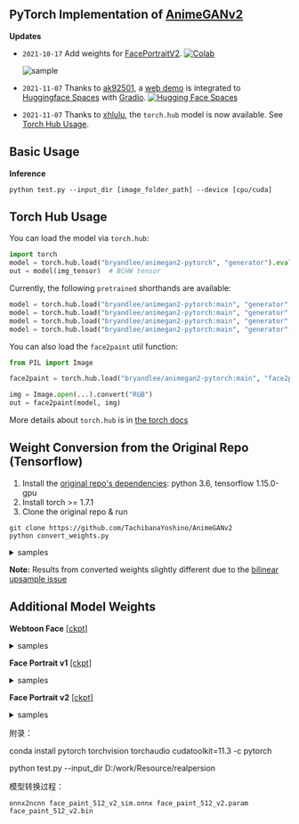 ## PyTorch Implementation of [AnimeGANv2](https://github.com/TachibanaYoshino/AnimeGANv2)


**Updates**

* `2021-10-17` Add weights for [FacePortraitV2](#additional-model-weights). [![Colab](https://colab.research.google.com/assets/colab-badge.svg)](https://colab.research.google.com/github/bryandlee/animegan2-pytorch/blob/main/colab_demo.ipynb)

    ![sample](https://user-images.githubusercontent.com/26464535/142294796-54394a4a-a566-47a1-b9ab-4e715b901442.gif)

* `2021-11-07` Thanks to [ak92501](https://twitter.com/ak92501), a [web demo](https://huggingface.co/spaces/akhaliq/AnimeGANv2) is integrated to [Huggingface Spaces](https://huggingface.co/spaces) with [Gradio](https://github.com/gradio-app/gradio). [![Hugging Face Spaces](https://img.shields.io/badge/%F0%9F%A4%97%20Hugging%20Face-Spaces-blue)](https://huggingface.co/spaces/akhaliq/AnimeGANv2)

* `2021-11-07` Thanks to [xhlulu](https://github.com/xhlulu), the `torch.hub` model is now available. See [Torch Hub Usage](#torch-hub-usage).
 
 
## Basic Usage

**Inference**
```
python test.py --input_dir [image_folder_path] --device [cpu/cuda]
```


## Torch Hub Usage

You can load the model via `torch.hub`:

```python
import torch
model = torch.hub.load("bryandlee/animegan2-pytorch", "generator").eval()
out = model(img_tensor)  # BCHW tensor
```

Currently, the following `pretrained` shorthands are available:
```python
model = torch.hub.load("bryandlee/animegan2-pytorch:main", "generator", pretrained="celeba_distill")
model = torch.hub.load("bryandlee/animegan2-pytorch:main", "generator", pretrained="face_paint_512_v1")
model = torch.hub.load("bryandlee/animegan2-pytorch:main", "generator", pretrained="face_paint_512_v2")
model = torch.hub.load("bryandlee/animegan2-pytorch:main", "generator", pretrained="paprika")
```

You can also load the `face2paint` util function:
```python
from PIL import Image

face2paint = torch.hub.load("bryandlee/animegan2-pytorch:main", "face2paint", size=512)

img = Image.open(...).convert("RGB")
out = face2paint(model, img)
```
More details about `torch.hub` is in [the torch docs](https://pytorch.org/docs/stable/hub.html)


## Weight Conversion from the Original Repo (Tensorflow)
1. Install the [original repo's dependencies](https://github.com/TachibanaYoshino/AnimeGANv2#requirements): python 3.6, tensorflow 1.15.0-gpu
2. Install torch >= 1.7.1
3. Clone the original repo & run
```
git clone https://github.com/TachibanaYoshino/AnimeGANv2
python convert_weights.py
```

<details>
<summary>samples</summary>

<br>
Results from converted `Paprika` style model (input image, original tensorflow result, pytorch result from left to right)

<img src="./samples/compare/1.jpg" width="960"> &nbsp; 
<img src="./samples/compare/2.jpg" width="960"> &nbsp; 
<img src="./samples/compare/3.jpg" width="960"> &nbsp; 
   
</details>
 
**Note:** Results from converted weights slightly different due to the [bilinear upsample issue](https://github.com/pytorch/pytorch/issues/10604)


## Additional Model Weights

**Webtoon Face** [[ckpt]](https://drive.google.com/file/d/10T6F3-_RFOCJn6lMb-6mRmcISuYWJXGc)

<details>
<summary>samples</summary>

Trained on <b>256x256</b> face images. Distilled from [webtoon face model](https://github.com/bryandlee/naver-webtoon-faces/blob/master/README.md#face2webtoon) with L2 + VGG + GAN Loss and CelebA-HQ images.

![face_results](https://user-images.githubusercontent.com/26464535/143959011-1740d4d3-790b-4c4c-b875-24404ef9c614.jpg) &nbsp; 
  
</details>


**Face Portrait v1** [[ckpt]](https://drive.google.com/file/d/1WK5Mdt6mwlcsqCZMHkCUSDJxN1UyFi0-)

<details>
<summary>samples</summary>

Trained on <b>512x512</b> face images.

[![Colab](https://colab.research.google.com/assets/colab-badge.svg)](https://colab.research.google.com/drive/1jCqcKekdtKzW7cxiw_bjbbfLsPh-dEds?usp=sharing)
  
![samples](https://user-images.githubusercontent.com/26464535/127134790-93595da2-4f8b-4aca-a9d7-98699c5e6914.jpg)

[📺](https://youtu.be/CbMfI-HNCzw?t=317)
  
![sample](https://user-images.githubusercontent.com/26464535/129888683-98bb6283-7bb8-4d1a-a04a-e795f5858dcf.gif)

</details>


**Face Portrait v2** [[ckpt]](https://drive.google.com/uc?id=18H3iK09_d54qEDoWIc82SyWB2xun4gjU)

<details>
<summary>samples</summary>

Trained on <b>512x512</b> face images. Compared to v1, `🔻beautify` `🔺robustness` 

[![Colab](https://colab.research.google.com/assets/colab-badge.svg)](https://colab.research.google.com/drive/1jCqcKekdtKzW7cxiw_bjbbfLsPh-dEds?usp=sharing)
  
![face_portrait_v2_0](https://user-images.githubusercontent.com/26464535/137619176-59620b59-4e20-4d98-9559-a424f86b7f24.jpg)

![face_portrait_v2_1](https://user-images.githubusercontent.com/26464535/137619181-a45c9230-f5e7-4f3c-8002-7c266f89de45.jpg)

🦑 🎮 🔥
  
![face_portrait_v2_squid_game](https://user-images.githubusercontent.com/26464535/137619183-20e94f11-7a8e-4c3e-9b45-378ab63827ca.jpg)


</details>


附录：

conda install pytorch torchvision torchaudio cudatoolkit=11.3 -c pytorch

python test.py --input_dir D:/work/Resource/realpersion

模型转换过程：

```
onnx2ncnn face_paint_512_v2_sim.onnx face_paint_512_v2.param face_paint_512_v2.bin
```